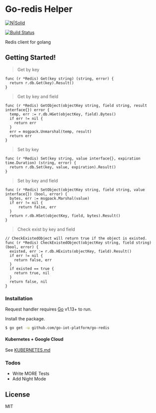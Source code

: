 # Go-redis Helper

[![N|Solid](https://cldup.com/dTxpPi9lDf.thumb.png)](https://github.com/go-iot-platform/go-redis)

[![Build Status](https://travis-ci.org/joemccann/dillinger.svg?branch=master)](https://github.com/go-iot-platform/go-redis)

Redis client for golang

## Getting Started!

> Get by key
  ```
  func (r *Redis) Get(key string) (string, error) {
    return r.db.Get(key).Result()
  }
  ```
> Get by key and field
  ```
  func (r *Redis) GetObject(objectKey string, field string, result interface{}) error {
    temp, err := r.db.HGet(objectKey, field).Bytes()
    if err != nil {
      return err
    }
    err = msgpack.Unmarshal(temp, result)
    return err
  }
  ```
> Set by key
  ```
  func (r *Redis) Set(key string, value interface{}, expiration time.Duration) (string, error) {
	return r.db.Set(key, value, expiration).Result()
  }
  ```
> Set by key and field
  ```
  func (r *Redis) SetObject(objectKey string, field string, value interface{}) (bool, error) {
	bytes, err := msgpack.Marshal(value)
	if err != nil {
		return false, err
	}
	return r.db.HSet(objectKey, field, bytes).Result()
  }
  ```
> Check exist by key and field
  ```
  // CheckExistedObject will return true if the object is existed.
  func (r *Redis) CheckExistedObject(objectKey string, field string) (bool, error) {
    existed, err := r.db.HExists(objectKey, field).Result()
    if err != nil {
      return false, err
    }
    if existed == true {
      return true, nil
    }
    return false, nil
  }
  ```
### Installation

Request handler requires [Go](https://golang.org/) v1.13+ to run.

Install the package.

```sh
$ go get -u github.com/go-iot-platform/go-redis
```

#### Kubernetes + Google Cloud

See [KUBERNETES.md](https://github.com/joemccann/dillinger/blob/master/KUBERNETES.md)


### Todos

 - Write MORE Tests
 - Add Night Mode

License
----

MIT